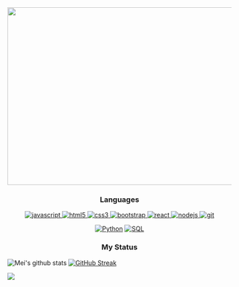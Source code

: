 <div class="container d-flex justify-content-center" >
  <a href="https://www.linkedin.com/in/luis-caro-salgado">
  <img width="1000px"  height="400px"     src="https://github.com/LuisCaro92/LuisCaro92/blob/main/Free%20Universe%20Stars%20Video%20Gif%20Animated%20Zoom%20Virtual%20Background%20(1).gif" 
       /> 
  </a>
 <h3 align="center">Languages</h3>
<p align="center">
 
  <a href="https://developer.mozilla.org/en-US/docs/Web/JavaScript" target="_blank"> 
    <img src="https://img.shields.io/badge/Javascript-F7DF1E.svg?style=for-the-badge&logo=javascript&logoColor=black"
      alt="javascript"/> 
  </a>
  <a href="https://www.w3.org/html/" target="_blank"> 
    <img src="https://img.shields.io/badge/html-E34F26.svg?style=for-the-badge&logo=html5&logoColor=white"
      alt="html5"/> 
  </a>
  <a href="https://www.w3schools.com/css/" target="_blank">
    <img src="https://img.shields.io/badge/css-1572B6.svg?style=for-the-badge&logo=css3&logoColor=white"
      alt="css3"/>
  </a>
   <a href="https://getbootstrap.com" target="_blank">
    <img src="https://img.shields.io/badge/bootstrap-7952B3.svg?style=for-the-badge&logo=bootstrap&logoColor=white"
      alt="bootstrap"/>
  </a>
  <a href="https://reactjs.org/" target="_blank"> 
    <img src="https://img.shields.io/badge/reactjs-61DAFB.svg?style=for-the-badge&logo=react&logoColor=black"
      alt="react"/> 
  </a> 
    <a href="https://nodejs.org" target="_blank"> 
    <img src="https://img.shields.io/badge/node.js-339933.svg?style=for-the-badge&logo=nodedotjs&logoColor=white"
      alt="nodejs"/> 
  </a>
    <a href="https://git-scm.com/" target="_blank">
    <img src="https://img.shields.io/badge/git-F05032.svg?style=for-the-badge&logo=git&logoColor=white"
      alt="git"/>
  </a>
  <p align="center">
   <a href="https://github.com/search?q=user%3ADenverCoder1+is%3Arepo+language%3Apython" target="_blank">
     <img alt="Python" src="https://img.shields.io/badge/Python%20-%2314354C.svg?logo=python&logoColor=white"></a>
    <a href="https://github.com/search?q=user%3ADenverCoder1+is%3Arepo+language%3Asql">
      <img aling="center" alt="SQL" src="https://img.shields.io/badge/SQL%20-%23025E8C.svg?logo=amazon-dynamodb&logoColor=white"></a>
  </p>
  
</p> 

<h3 align="center"> My Status</h3>


![Mei's github stats](https://github-readme-stats.vercel.app/api?username=LuisCaro92&show_icons=true&theme=dracula) 
[![GitHub Streak](https://github-readme-streak-stats.herokuapp.com/?user=LuisCaro92&theme=dracula)](https://git.io/streak-stats)  


<img align="center" src="https://profile-counter.glitch.me/LuisCaro92/count.svg" />

  
</div>

